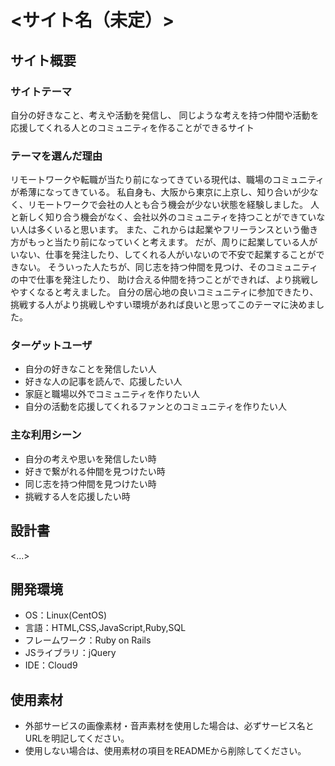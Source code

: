 # <サイト名（未定）>

## サイト概要

### サイトテーマ
自分の好きなこと、考えや活動を発信し、
同じような考えを持つ仲間や活動を応援してくれる人とのコミュニティを作ることができるサイト

### テーマを選んだ理由
リモートワークや転職が当たり前になってきている現代は、職場のコミュニティが希薄になってきている。
私自身も、大阪から東京に上京し、知り合いが少なく、リモートワークで会社の人とも合う機会が少ない状態を経験しました。
人と新しく知り合う機会がなく、会社以外のコミュニティを持つことができていない人は多くいると思います。
また、これからは起業やフリーランスという働き方がもっと当たり前になっていくと考えます。
だが、周りに起業している人がいない、仕事を発注したり、してくれる人がいないので不安で起業することができない。
そういった人たちが、同じ志を持つ仲間を見つけ、そのコミュニティの中で仕事を発注したり、
助け合える仲間を持つことができれば、より挑戦しやすくなると考えました。
自分の居心地の良いコミュニティに参加できたり、挑戦する人がより挑戦しやすい環境があれば良いと思ってこのテーマに決めました。


### ターゲットユーザ
- 自分の好きなことを発信したい人
- 好きな人の記事を読んで、応援したい人
- 家庭と職場以外でコミュニティを作りたい人
- 自分の活動を応援してくれるファンとのコミュニティを作りたい人


### 主な利用シーン
- 自分の考えや思いを発信したい時
- 好きで繋がれる仲間を見つけたい時
- 同じ志を持つ仲間を見つけたい時
- 挑戦する人を応援したい時

## 設計書
<...>

## 開発環境
- OS：Linux(CentOS)
- 言語：HTML,CSS,JavaScript,Ruby,SQL
- フレームワーク：Ruby on Rails
- JSライブラリ：jQuery
- IDE：Cloud9

## 使用素材
- 外部サービスの画像素材・音声素材を使用した場合は、必ずサービス名とURLを明記してください。
- 使用しない場合は、使用素材の項目をREADMEから削除してください。